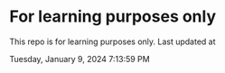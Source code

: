 # For learning purposes only
This repo is for learning purposes only.
Last updated at

Tuesday, January 9, 2024 7:13:59 PM

